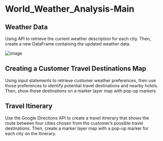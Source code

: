 # World_Weather_Analysis-Main

## Weather Data

Using API to retrieve the current weather description for each city. Then, create a new DataFrame containing the updated weather data.

![image](https://user-images.githubusercontent.com/98790082/178427461-e1972378-ba8c-4ea0-a621-ff24c9d6c576.png)

## Creating a Customer Travel Destinations Map

Using input statements to retrieve customer weather preferences, then use those preferences to identify potential travel destinations and nearby hotels. Then, show those destinations on a marker layer map with pop-up markers



## Travel Itinerary

Use the Google Directions API to create a travel itinerary that shows the route between four cities chosen from the customer’s possible travel destinations. Then, create a marker layer map with a pop-up marker for each city on the itinerary.
